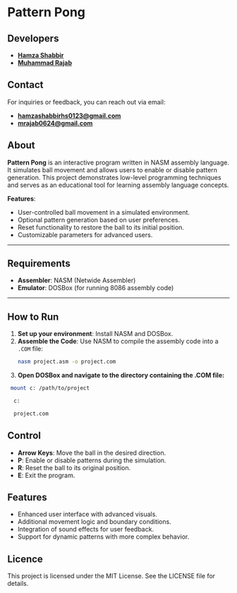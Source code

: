 # Pattern Pong  

## Developers  
- **[Hamza Shabbir](https://github.com/Hamza-s2004)**  
- **[Muhammad Rajab](https://github.com/m-rajab24)**  

## Contact  
For inquiries or feedback, you can reach out via email:  
- **hamzashabbirhs0123@gmail.com**
- **mrajab0624@gmail.com**  

## About  
**Pattern Pong** is an interactive program written in NASM assembly language. It simulates ball movement and allows users to enable or disable pattern generation. This project demonstrates low-level programming techniques and serves as an educational tool for learning assembly language concepts.  

**Features**:  
- User-controlled ball movement in a simulated environment.  
- Optional pattern generation based on user preferences.  
- Reset functionality to restore the ball to its initial position.  
- Customizable parameters for advanced users.  

---

## Requirements  
- **Assembler**: NASM (Netwide Assembler)  
- **Emulator**: DOSBox (for running 8086 assembly code)  

---

## How to Run  
1. **Set up your environment**: Install NASM and DOSBox.  
2. **Assemble the Code**: Use NASM to compile the assembly code into a `.COM` file:  
   ```bash
   nasm project.asm -o project.com
   ```
3. **Open DOSBox and navigate to the directory containing the .COM file:**
  ```bash
   mount c: /path/to/project
  ```
  ```bash
    c:
  ```
  ```bash
    project.com
  ```
## Control
   - **Arrow Keys**: Move the ball in the desired direction.
   - **P**: Enable or disable patterns during the simulation.
   - **R**: Reset the ball to its original position.
   - **E**: Exit the program.

## Features
   - Enhanced user interface with advanced visuals.
   - Additional movement logic and boundary conditions.
   - Integration of sound effects for user feedback.
   - Support for dynamic patterns with more complex behavior.
## Licence
   This project is licensed under the MIT License. See the LICENSE file for details.
